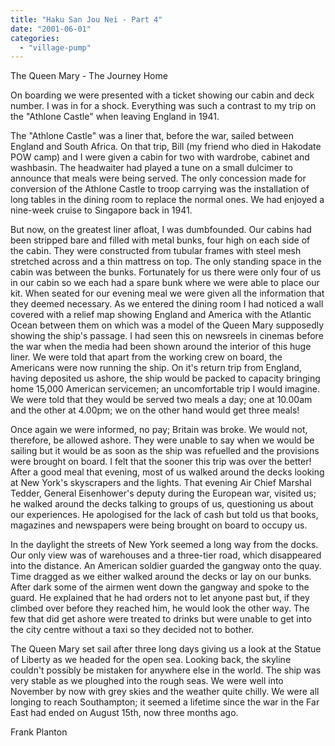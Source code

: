 ```yaml
---
title: "Haku San Jou Nei - Part 4"
date: "2001-06-01"
categories: 
  - "village-pump"
---
```


The Queen Mary - The Journey Home

On boarding we were presented with a ticket showing our cabin and deck number. I was in for a shock. Everything was such a contrast to my trip on the "Athlone Castle" when leaving England in 1941.

The "Athlone Castle" was a liner that, before the war, sailed between England and South Africa. On that trip, Bill (my friend who died in Hakodate POW camp) and I were given a cabin for two with wardrobe, cabinet and washbasin. The headwaiter had played a tune on a small dulcimer to announce that meals were being served. The only concession made for conversion of the Athlone Castle to troop carrying was the installation of long tables in the dining room to replace the normal ones. We had enjoyed a nine-week cruise to Singapore back in 1941.

But now, on the greatest liner afloat, I was dumbfounded. Our cabins had been stripped bare and filled with metal bunks, four high on each side of the cabin. They were constructed from tubular frames with steel mesh stretched across and a thin mattress on top. The only standing space in the cabin was between the bunks. Fortunately for us there were only four of us in our cabin so we each had a spare bunk where we were able to place our kit. When seated for our evening meal we were given all the information that they deemed necessary. As we entered the dining room I had noticed a wall covered with a relief map showing England and America with the Atlantic Ocean between them on which was a model of the Queen Mary supposedly showing the ship's passage. I had seen this on newsreels in cinemas before the war when the media had been shown around the interior of this huge liner. We were told that apart from the working crew on board, the Americans were now running the ship. On it's return trip from England, having deposited us ashore, the ship would be packed to capacity bringing home 15,000 American servicemen; an uncomfortable trip I would imagine. We were told that they would be served two meals a day; one at 10.00am and the other at 4.00pm; we on the other hand would get three meals!

Once again we were informed, no pay; Britain was broke. We would not, therefore, be allowed ashore. They were unable to say when we would be sailing but it would be as soon as the ship was refuelled and the provisions were brought on board. I felt that the sooner this trip was over the better! After a good meal that evening, most of us walked around the decks looking at New York's skyscrapers and the lights. That evening Air Chief Marshal Tedder, General Eisenhower's deputy during the European war, visited us; he walked around the decks talking to groups of us, questioning us about our experiences. He apologised for the lack of cash but told us that books, magazines and newspapers were being brought on board to occupy us.

In the daylight the streets of New York seemed a long way from the docks. Our only view was of warehouses and a three-tier road, which disappeared into the distance. An American soldier guarded the gangway onto the quay. Time dragged as we either walked around the decks or lay on our bunks. After dark some of the airmen went down the gangway and spoke to the guard. He explained that he had orders not to let anyone past but, if they climbed over before they reached him, he would look the other way. The few that did get ashore were treated to drinks but were unable to get into the city centre without a taxi so they decided not to bother.

The Queen Mary set sail after three long days giving us a look at the Statue of Liberty as we headed for the open sea. Looking back, the skyline couldn't possibly be mistaken for anywhere else in the world. The ship was very stable as we ploughed into the rough seas. We were well into November by now with grey skies and the weather quite chilly. We were all longing to reach Southampton; it seemed a lifetime since the war in the Far East had ended on August 15th, now three months ago.

Frank Planton
